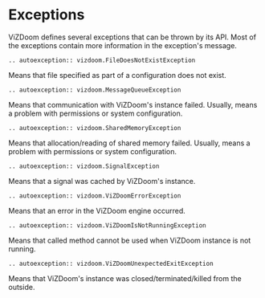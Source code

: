 # Exceptions

ViZDoom defines several exceptions that can be thrown by its API.
Most of the exceptions contain more information in the exception's message.

```{eval-rst}
.. autoexception:: vizdoom.FileDoesNotExistException
```
Means that file specified as part of a configuration does not exist.

```{eval-rst}
.. autoexception:: vizdoom.MessageQueueException
```

Means that communication with ViZDoom's instance failed. Usually, means a problem with permissions or system configuration.

```{eval-rst}
.. autoexception:: vizdoom.SharedMemoryException
```

Means that allocation/reading of shared memory failed. Usually, means a problem with permissions or system configuration.

```{eval-rst}
.. autoexception:: vizdoom.SignalException
```

Means that a signal was cached by ViZDoom's instance.

```{eval-rst}
.. autoexception:: vizdoom.ViZDoomErrorException
```

Means that an error in the ViZDoom engine occurred.

```{eval-rst}
.. autoexception:: vizdoom.ViZDoomIsNotRunningException
```

Means that called method cannot be used when ViZDoom instance is not running.

```{eval-rst}
.. autoexception:: vizdoom.ViZDoomUnexpectedExitException
```

Means that ViZDoom's instance was closed/terminated/killed from the outside.

